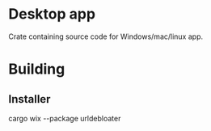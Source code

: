 # Desktop app
Crate containing source code for Windows/mac/linux app.

# Building

## Installer
cargo wix --package urldebloater
